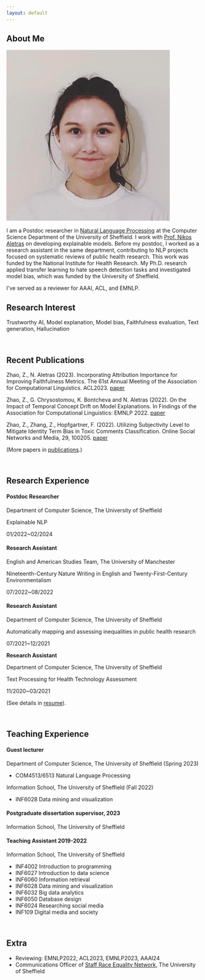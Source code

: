 ```yaml
---
layout: default
---
```


## About Me

<img class="profile-picture" src="avatar.jpg">

I am a Postdoc researcher in [Natural Language Processing](https://www.sheffield.ac.uk/dcs/research/groups/natural-language-processing) at the Computer Science Department of the University of Sheffield. I work with [Prof. Nikos Aletras](https://nikosaletras.com/) on developing explainable models. Before my postdoc, I worked as a research assistant in the same department, contributing to NLP projects focused on systematic reviews of public health research. This work was funded by the National Institute for Health Research. My Ph.D. research applied transfer learning to hate speech detection tasks and investigated model bias, which was funded by the University of Sheffield.

I've served as a reviewer for AAAI, ACL, and EMNLP.

## Research Interest

Trustworthy AI, Model explanation, Model bias, Faithfulness evaluation, Text generation, Hallucination



<font color=White>Test</font>
<font color=White>Test</font>

## Recent Publications

Zhao, Z., N. Aletras (2023). Incorporating Attribution Importance for Improving Faithfulness Metrics. The 61st Annual Meeting of the Association for Computational Linguistics. ACL2023. [paper](https://aclanthology.org/2023.acl-long.261/)

Zhao, Z., G. Chrysostomou, K. Bontcheva and N. Aletras (2022). On the Impact of Temporal Concept Drift on Model Explanations. In Findings of the Association for Computational Linguistics: EMNLP 2022. [paper](https://aclanthology.org/2022.findings-emnlp.298/)

Zhao, Z., Zhang, Z., Hopfgartner, F. (2022). Utilizing Subjectivity Level to Mitigate Identity Term Bias in Toxic Comments Classification. Online Social Networks and Media, 29, 100205. [paper](https://www.sciencedirect.com/science/article/abs/pii/S246869642200009X)


(More papers in [publications](https://casszhao.github.io/researcher/publications).)


<font color=White>Test</font>
## Research Experience


#### Postdoc Researcher

Department of Computer Science, The University of Sheffield

Explainable NLP

01/2022~02/2024



#### Research Assistant 

English and American Studies Team, The University of Manchester

Nineteenth-Century Nature Writing in English and Twenty-First-Century Environmentalism

07/2022~08/2022




#### Research Assistant 

Department of Computer Science, The University of Sheffield

Automatically mapping and assessing inequalities in public health research

07/2021~12/2021




**Research Assistant** 

Department of Computer Science, The University of Sheffield

Text Processing for Health Technology Assessment

11/2020~03/2021



(See details in [resume](https://casszhao.github.io/researcher/resume.pdf)).



<font color=White>Test</font>
## Teaching Experience

#### Guest lecturer
Department of Computer Science, The University of Sheffield (Spring 2023)
- COM4513/6513 Natural Language Processing

Information School, The University of Sheffield (Fall 2022)
- INF6028 Data mining and visualization

#### Postgraduate dissertation supervisor, 2023
Information School, The University of Sheffield

#### Teaching Assistant 2019-2022
Information School, The University of Sheffield

- INF4002 Introduction to programming
- INF6027 Introduction to data science
- INF6060 Information retrieval
- INF6028 Data mining and visualization
- INF6032 Big data analytics
- INF6050 Database design
- INF6024 Researching social media
- INF109 Digital media and society


<font color=White>Test</font>
## Extra
- Reviewing: EMNLP2022, ACL2023, EMNLP2023, AAAI24
- Communications Officer of [Staff Race Equality Network](https://staff.sheffield.ac.uk/staff-race-equality-network), The University of Sheffield
